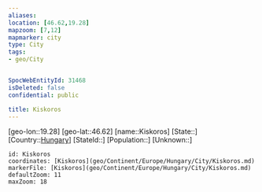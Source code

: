 ```yaml
---
aliases: 
location: [46.62,19.28]
mapzoom: [7,12] 
mapmarker: city 
type: City
tags:
- geo/City


SpocWebEntityId: 31468
isDeleted: false
confidential: public

title: Kiskoros
---
```

[geo-lon::19.28]
[geo-lat::46.62]
[name::Kiskoros]
[State::]
[Country::[Hungary](geo/Continent/Europe/Hungary.md)]
[StateId::]
[Population::]
[Unknown::]


```leaflet
id: Kiskoros
coordinates: [Kiskoros](geo/Continent/Europe/Hungary/City/Kiskoros.md)
markerFile: [Kiskoros](geo/Continent/Europe/Hungary/City/Kiskoros.md)
defaultZoom: 11 
maxZoom: 18
```


